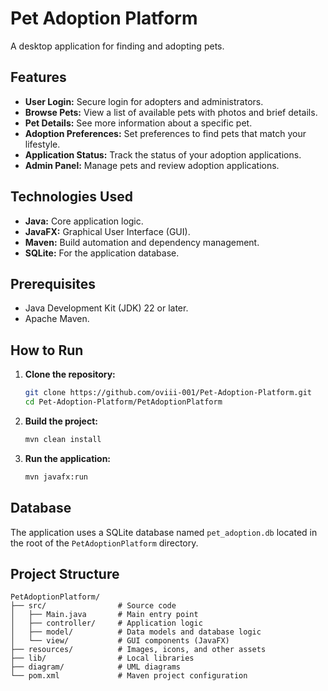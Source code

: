 # Pet Adoption Platform

A desktop application for finding and adopting pets.

## Features

*   **User Login:** Secure login for adopters and administrators.
*   **Browse Pets:** View a list of available pets with photos and brief details.
*   **Pet Details:** See more information about a specific pet.
*   **Adoption Preferences:** Set preferences to find pets that match your lifestyle.
*   **Application Status:** Track the status of your adoption applications.
*   **Admin Panel:** Manage pets and review adoption applications.

## Technologies Used

*   **Java:** Core application logic.
*   **JavaFX:** Graphical User Interface (GUI).
*   **Maven:** Build automation and dependency management.
*   **SQLite:** For the application database.

## Prerequisites

*   Java Development Kit (JDK) 22 or later.
*   Apache Maven.

## How to Run

1.  **Clone the repository:**
    ```bash
    git clone https://github.com/oviii-001/Pet-Adoption-Platform.git
    cd Pet-Adoption-Platform/PetAdoptionPlatform
    ```

2.  **Build the project:**
    ```bash
    mvn clean install
    ```

3.  **Run the application:**
    ```bash
    mvn javafx:run
    ```

## Database

The application uses a SQLite database named `pet_adoption.db` located in the root of the `PetAdoptionPlatform` directory.

## Project Structure

```
PetAdoptionPlatform/
├── src/                # Source code
│   ├── Main.java       # Main entry point
│   ├── controller/     # Application logic
│   ├── model/          # Data models and database logic
│   └── view/           # GUI components (JavaFX)
├── resources/          # Images, icons, and other assets
├── lib/                # Local libraries
├── diagram/            # UML diagrams
└── pom.xml             # Maven project configuration
```
